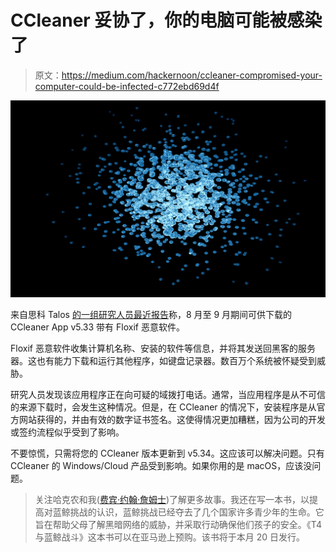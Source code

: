 # CCleaner 妥协了，你的电脑可能被感染了

> 原文：<https://medium.com/hackernoon/ccleaner-compromised-your-computer-could-be-infected-c772ebd69d4f>

![](img/a2b4dcccf06d31a0c928557e4482ad6d.png)

来自思科 Talos [的一组研究人员最近报告](http://blog.talosintelligence.com/2017/09/avast-distributes-malware.html)称，8 月至 9 月期间可供下载的 CCleaner App v5.33 带有 Floxif 恶意软件。

Floxif 恶意软件收集计算机名称、安装的软件等信息，并将其发送回黑客的服务器。这也有能力下载和运行其他程序，如键盘记录器。数百万个系统被怀疑受到威胁。

研究人员发现该应用程序正在向可疑的域拨打电话。通常，当应用程序是从不可信的来源下载时，会发生这种情况。但是，在 CCleaner 的情况下，安装程序是从官方网站获得的，并由有效的数字证书签名。这使得情况更加糟糕，因为公司的开发或签约流程似乎受到了影响。

不要惊慌，只需将您的 CCleaner 版本更新到 v5.34。这应该可以解决问题。只有 CCleaner 的 Windows/Cloud 产品受到影响。如果你用的是 macOS，应该没问题。

> 关注哈克农和我([费宾·约翰·詹姆士](https://medium.com/u/75a616711f4e?source=post_page-----c772ebd69d4f--------------------------------))了解更多故事。我还在写一本书，以提高对蓝鲸挑战的认识，蓝鲸挑战已经夺去了几个国家许多青少年的生命。它旨在帮助父母了解黑暗网络的威胁，并采取行动确保他们孩子的安全。《T4 与蓝鲸战斗》这本书可以在亚马逊上预购。该书将于本月 20 日发行。